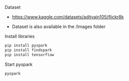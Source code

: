 Dataset

- https://www.kaggle.com/datasets/adityajn105/flickr8k

- Dataset is also available in the /Images folder

Install libraries
```bash
pip install pyspark
pip install findspark
pip install tensorflow
```

Start pyspark
```bash
pyspark
```
